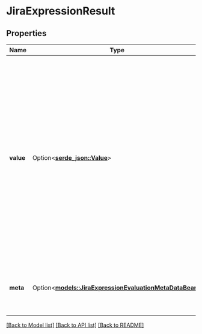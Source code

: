 # JiraExpressionResult

## Properties

Name | Type | Description | Notes
------------ | ------------- | ------------- | -------------
**value** | Option<[**serde_json::Value**](.md)> | The value of the evaluated expression. It may be a primitive JSON value or a Jira REST API object. (Some expressions do not produce any meaningful results—for example, an expression that returns a lambda function—if that's the case a simple string representation is returned. These string representations should not be relied upon and may change without notice.) | 
**meta** | Option<[**models::JiraExpressionEvaluationMetaDataBean**](JiraExpressionEvaluationMetaDataBean.md)> | Contains various characteristics of the performed expression evaluation. | [optional]

[[Back to Model list]](../README.md#documentation-for-models) [[Back to API list]](../README.md#documentation-for-api-endpoints) [[Back to README]](../README.md)


